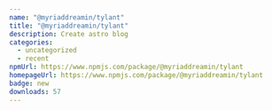 ```yaml
---
name: "@myriaddreamin/tylant"
title: "@myriaddreamin/tylant"
description: Create astro blog
categories:
  - uncategorized
  - recent
npmUrl: https://www.npmjs.com/package/@myriaddreamin/tylant
homepageUrl: https://www.npmjs.com/package/@myriaddreamin/tylant
badge: new
downloads: 57
---
```

